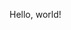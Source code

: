 <!DOCTYPE html>
<html lang="en">
<head>
    <meta charset="UTF-8">
    <title>Hello Page</title>
</head>
<body>
    <p>Hello, world!</p>
</body>
</html>

